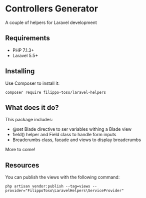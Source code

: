 # Controllers Generator

A couple of helpers for Laravel development

## Requirements

- PHP 7.1.3+
- Laravel 5.5+

## Installing

Use Composer to install it:

```
composer require filippo-toso/laravel-helpers
```

## What does it do?

This package includes:

- @set Blade directive to ser variables withing a Blade view
- field() helper and Field class to handle form inputs
- Breadcrumbs class, facade and views to display breadcrumbs

More to come! 

## Resources

You can publish the views with the following command:

```
php artisan vendor:publish --tag=views --provider="FilippoToso\LaravelHelpers\ServiceProvider"
```
